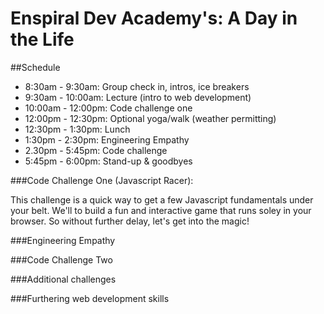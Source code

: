 Enspiral Dev Academy's: A Day in the Life
=================

##Schedule

- 8:30am - 9:30am: Group check in, intros, ice breakers
- 9:30am - 10:00am: Lecture (intro to web development)
- 10:00am - 12:00pm: Code challenge one
- 12:00pm - 12:30pm: Optional yoga/walk (weather permitting)
- 12:30pm - 1:30pm: Lunch
- 1:30pm - 2:30pm: Engineering Empathy
- 2.30pm - 5:45pm: Code challenge
- 5:45pm - 6:00pm: Stand-up & goodbyes


###Code Challenge One (Javascript Racer): 

This challenge is a quick way to get a few Javascript fundamentals under your belt. We'll to build a fun and interactive game that runs soley in your browser. So without further delay, let's get into the magic!


###Engineering Empathy


###Code Challenge Two


###Additional challenges


###Furthering web development skills
